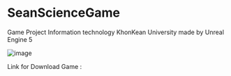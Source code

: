 # SeanScienceGame
Game Project Information technology KhonKean University made by Unreal Engine 5

![image]([https://ibb.co/6HmrRq0](https://postimg.cc/30Mzg7TP))

Link for Download Game : 
